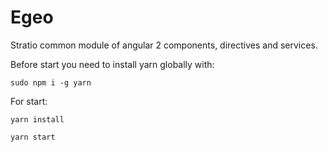 # Egeo


Stratio common module of angular 2 components, directives and services.

Before start you need to install yarn globally with:

```
sudo npm i -g yarn
```

For start:

```
yarn install

yarn start
```
